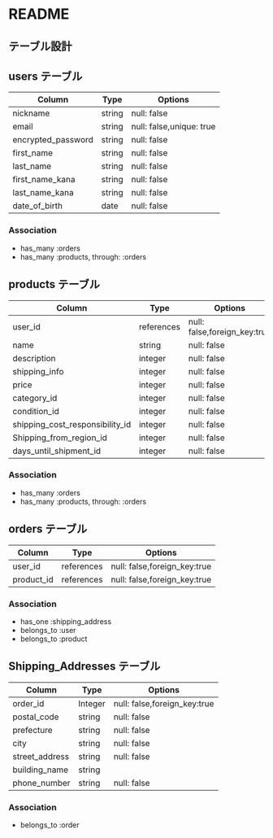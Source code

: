 # README

## テーブル設計

## users テーブル

| Column             | Type                                       | Options                   |
| ------------------ | ------------------------------------------ | --------------------------|
| nickname           | string                                     | null: false               |
| email              | string                                     | null: false,unique: true  |
| encrypted_password | string                                     | null: false               |
| first_name         | string                                     | null: false               |
| last_name          | string                                     | null: false               |
| first_name_kana    | string                                     | null: false               |
| last_name_kana     | string                                     | null: false               |
| date_of_birth      | date                                       | null: false               |


### Association

- has_many :orders
- has_many :products, through: :orders



## products テーブル

| Column                         | Type                                       | Options                                 |
| -------------------------------| ------------------------------------------ | ----------------------------------------|
| user_id                        | references                                 | null: false,foreign_key:true            |
| name                           | string                                     | null: false                             |
| description                    | integer                                    | null: false                             |
| shipping_info                  | integer                                    | null: false                             |
| price                          | integer                                    | null: false                             |
| category_id                    | integer                                    | null: false                             |
| condition_id                   | integer                                    | null: false                             |
| shipping_cost_responsibility_id| integer                                    | null: false                             |
| Shipping_from_region_id        | integer                                    | null: false                             |
| days_until_shipment_id         | integer                                    | null: false                             |


### Association
- has_many :orders
- has_many :products, through: :orders



## orders テーブル

| Column             | Type                                       | Options                     |
| ------------------ | ------------------------------------------ | ----------------------------|
| user_id            | references                                 | null: false,foreign_key:true|
| product_id         | references                                 | null: false,foreign_key:true|


### Association
 
- has_one :shipping_address
- belongs_to :user
- belongs_to :product


##  Shipping_Addresses テーブル

| Column             | Type                                       | Options                     |
| ------------------ | ------------------------------------------ | ----------------------------|
| order_id           | Integer                                    | null: false,foreign_key:true|
| postal_code        | string                                     | null: false                 |
| prefecture         | string                                     | null: false                 |
| city               | string                                     | null: false                 |
| street_address     | string                                     | null: false                 |
| building_name      | string                                     |                             |
| phone_number       | string                                     | null: false                 |

### Association

- belongs_to :order